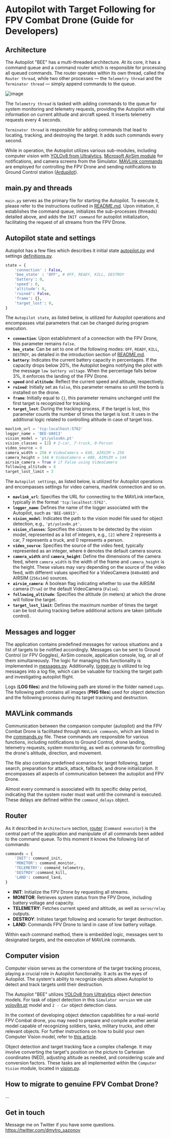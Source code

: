 # Autopilot with Target Following for FPV Combat Drone (Guide for Developers)

## Architecture
The Autopilot "BEE" has a multi-threaded architecture. At its core, it has a command queue and a command router which is responsible for processing all queued commands. The router operates within its own thread, called the `Router thread`, while two other processes — the `Telemetry thread` and the `Terminator thread` — simply append commands to the queue.

![image](https://github.com/under0tech/autopilot_bee_sim/assets/113665703/adc549b2-6c00-4d3b-943d-f531d67c705b)

The `Telemetry thread` is tasked with adding commands to the queue for system monitoring and telemetry requests, providing the Autopilot with vital information on current altitude and aircraft speed. It inserts telemetry requests every 4 seconds.

`Terminator thread` is responsible for adding commands that lead to locating, tracking, and destroying the target. It adds such commands every second.

While in operation, the Autopilot utilizes various sub-modules, including computer vision with [YOLOv8 from Ultralytics](https://www.ultralytics.com), [Microsoft AirSim module](https://pypi.org/project/airsim) for notifications, and camera screens from the Simulator. [MAVLink commands](https://www.ardusub.com/developers/pymavlink.html) are employed for controlling the FPV Drone and sending notifications to Ground Control station ([Ardupilot](https://ardupilot.org)).

## main.py and threads
`main.py` serves as the primary file for starting the Autopilot. To execute it, please refer to the instructions outlined in [README.md](README.md). Upon initiation, it establishes the command queue, initializes the sub-processes (threads) detailed above, and adds the `INIT command` for autopilot initialization, facilitating the request of all streams from the FPV Drone.

## Autopilot state and settings
Autopilot has a few files which describes it initial state [autopilot.py](autopilot.py) and settings [definitions.py](definitions.py).
```python
state = {
    'connection' : False,
    'bee_state' : 'OFF', # OFF, READY, KILL, DESTROY
    'battery': 0,
    'speed': 0,
    'altitude': 0,
    'ruined': False,
    'frame': {},
    'target_lost': 0,
}
```
The `Autopilot state`, as listed below, is utilized for Autopilot operations and encompasses vital parameters that can be changed during program execution.

- **`connection`**: Upon establishment of a connection with the FPV Drone, this parameter remains `False`.
- **`bee_state`**: Can be set to one of the following modes: `OFF`, `READY`, `KILL`, `DESTROY`, as detailed in the introduction section of [README.md](README.md).
- **`battery`**: Indicates the current battery capacity in percentages. If the capacity drops below 20%, the Autopilot begins notifying the pilot with the message `low battery voltage`. When the percentage falls below 3%, it enforces the landing of the FPV Drone.
- **`speed`** and **`altitude`**: Reflect the current speed and altitude, respectively.
- **`ruined`**: Initially set as `False`, this parameter remains so until the bomb is installed on the drone.
- **`frame`**: Initially equal to `{}`, this parameter remains unchanged until the first target is recognized for tracking.
- **`target_lost`**: During the tracking process, if the target is lost, this parameter counts the number of times the target is lost. It uses in the additional logic related to controlling altitude in case of target loss.

```python
mavlink_url = 'tcp:localhost:5762'
logger_name = 'BEE-UA913'
vision_model = 'pt/yolov8n.pt'
vision_classes = [2] # 2-car, 7-truck, 0-Person
video_source = 0
camera_width = 256 # VideoCamera = 640, AIRSIM = 256
camera_height = 144 # VideoCamera = 480, AIRSIM = 144
airsim_camera = True # if False using VideoCamera
following_altitude = 4
target_lost_limit = 3
```

The `Autopilot settings`, as listed below, is utilized for Autopilot operations and encompasses settings for video camera, mavlink connection and so on.

- **`mavlink_url`**: Specifies the URL for connecting to the MAVLink interface, typically in the format `'tcp:localhost:5762'`.
- **`logger_name`**: Defines the name of the logger associated with the Autopilot, such as `'BEE-UA913'`.
- **`vision_model`**: Indicates the path to the vision model file used for object detection, e.g., `'pt/yolov8n.pt'`.
- **`vision_classes`**: Specifies the classes to be detected by the vision model, represented as a list of integers, e.g., `[2]` where 2 represents a car, 7 represents a truck, and 0 represents a person.
- **`video_source`**: Specifies the source of the video feed, typically represented as an integer, where `0` denotes the default camera source.
- **`camera_width`** and **`camera_height`**: Define the dimensions of the camera feed, where `camera_width` is the width of the frame and `camera_height` is the height. These values may vary depending on the source of the video feed, with different values specified for a VideoCamera (`640x480`) and AIRSIM (`256x144`) sources.
- **`airsim_camera`**: A boolean flag indicating whether to use the AIRSIM camera (`True`) or the default VideoCamera (`False`).
- **`following_altitude`**: Specifies the altitude (in meters) at which the drone will follow the target.
- **`target_lost_limit`**: Defines the maximum number of times the target can be lost during tracking before additional actions are taken (altitude control).

## Messages and logger
The application contains predefined messages for various situations and a list of targets to be notified accordingly. Messages can be sent to Ground Control (or FPV Goggles), AirSim console, application console, log, or all of them simultaneously. The logic for managing this functionality is implemented in [messages.py](messages.py). Additionally, [logger.py](logger.py) is utilized to log messages into a log file, which can be valuable for tracking the target path and investigating autopilot flight.

Logs (**LOG files**) and the following path are stored in the folder named `Logs`. The following path contains all images (**PNG files**) used for object detection and the following process during its target tracking and destruction.

## MAVLink commands
Communication between the companion computer (autopilot) and the FPV Combat Drone is facilitated through `MAVLink commands`, which are listed in the [commands.py](commands.py) file. These commands are responsible for various functions, including notifications to Ground Control, drone landing, telemetry requests, system monitoring, as well as commands for controlling the drone's altitude, direction, and movement. 

The file also contains predefined scenarios for target following, target search, preparation for attack, attack, fallback, and drone initialization. It encompasses all aspects of communication between the autopilot and FPV Drone.

Almost every command is associated with its specific delay period, indicating that the system router must wait until the command is executed. These delays are defined within the `command_delays` object.

## Router
As it described in `Architecture` section, [router](router.py) (`Command executor`) is the central part of the application and manipulate of all commands been added to the command queue. To this moment it knows the following list of commands:
```python
commands = {
    'INIT': command_init,
    'MONITOR': command_monitor,
    'TELEMETRY': command_telemetry,
    'DESTROY':command_kill,
    'LAND': command_land,
}
```

- **INIT**: Initialize the FPV Drone by requesting all streams.
- **MONITOR**: Retrieves system status from the FPV Drone, including battery voltage and capacity.
- **TELEMETRY**: Fetches current speed and altitude, as well as `servo/relay` outputs.
- **DESTROY**: Initiates target following and scenario for target destruction.
- **LAND**: Commands FPV Drone to land in case of low battery voltage.

Within each command method, there is embedded logic, messages sent to designated targets, and the execution of MAVLink commands.

## Computer vision
Computer vision serves as the cornerstone of the target tracking process, playing a crucial role in Autopilot functionality. It acts as the eyes of Autopilot. The system's ability to recognize objects allows Autopilot to detect and track targets until their destruction.

The Autopilot "BEE" utilizes [YOLOv8 from Ultralytics](https://www.ultralytics.com) object detection models. For task of object detection in this `Simulator version` we use [yolov8n.pt](pt/yolov8n.pt) model and `2 - Car` object detection class.

In the context of developing object detection capabilities for a real-world FPV Combat drone, you may need to prepare and compile another aerial model capable of recognizing soldiers, tanks, military trucks, and other relevant objects. For further instructions on how to build your own Computer Vision model, refer to [this article](https://medium.com/@dmytrosazonov/diy-for-a-spy-utilizing-yolov8-object-detection-in-military-operations-053d787b6f62).

Object detection and target tracking face a complex challenge. It may involve converting the target's position on the picture to Cartesian coordinates (NED), adjusting altitude as needed, and considering scale and conversion factors. These tasks are all implemented within the `Computer Vision` module, located in [vision.py](vision.py).

## How to migrate to genuine FPV Combat Drone?
...

## Get in touch
Message me on Twitter if you have some questions.
https://twitter.com/dmytro_sazonov
